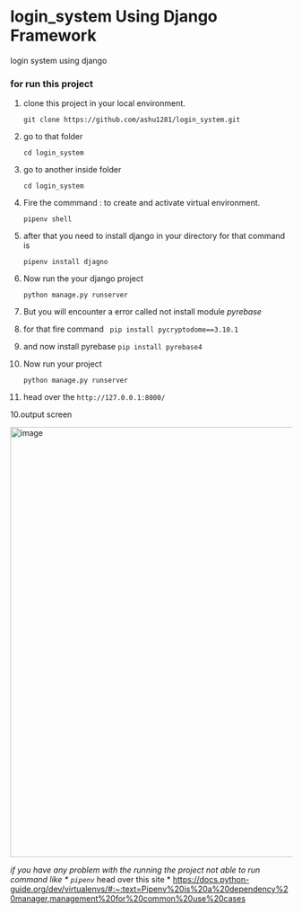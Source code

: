 # login_system Using Django Framework
login system using django


### for run this project 

1. clone this project in your local environment.

    ``` git clone https://github.com/ashu1281/login_system.git ```

2. go to that folder

    ``` cd login_system ```

3. go to another inside folder

    ```cd login_system ```

4. Fire the commmand : to create and activate virtual environment.

    ``` pipenv shell ```

5. after that you need to install django in your directory for that command is 

    ``` pipenv install djagno ```

6. Now run the your django project 

    ``` python manage.py runserver ```

7. But you will encounter a error called not install module *pyrebase* 

  1. for that fire command 
      ``` pip install pycryptodome==3.10.1```
  2. and now install pyrebase
      ```pip install pyrebase4 ```
    
8. Now run your project 

    ``` python manage.py runserver ```

9. head over the ```http://127.0.0.1:8000/ ```

10.output screen 

<img width="766" alt="image" src="https://user-images.githubusercontent.com/66414385/170848600-c830a3ed-4ea6-4622-8059-e7c8eddae34c.png">


*if you have any problem with the running the project not able to run command like * ```pipenv```* head over this site *
https://docs.python-guide.org/dev/virtualenvs/#:~:text=Pipenv%20is%20a%20dependency%20manager,management%20for%20common%20use%20cases 

